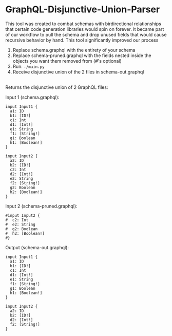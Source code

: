 # GraphQL-Disjunctive-Union-Parser

This tool was created to combat schemas with birdirectional relationships that certain code generation libraries would spin on forever. It became part of our workflow to pull the schema and drop unused fields that would cause recursive behavior by hand. This tool significantly improved our process

1. Replace schema.graphql with the entirety of your schema</br>
2. Replace schema-pruned.graphql with the fields nested inside the objects you want them removed from (#'s optional)</br>
3. Run: ```./main.py```
4. Receive disjunctive union of the 2 files in schema-out.graphql</br></br>

Returns the disjunctive union of 2 GraphQL files:

Input 1 (schema.graphql):</br>
```
input Input1 {
  a1: ID
  b1: [ID!]
  c1: Int
  d1: [Int!]
  e1: String
  f1: [String!]
  g1: Boolean
  h1: [Boolean!]
}

input Input2 {
  a2: ID
  b2: [ID!]
  c2: Int
  d2: [Int!]
  e2: String
  f2: [String!]
  g2: Boolean
  h2: [Boolean!]
}
```

Input 2 (schema-pruned.graphql):</br>
```
#input Input2 {
#  c2: Int
#  e2: String
#  g2: Boolean
#  h2: [Boolean!]
#}
```

Output (schema-out.graphql):</br>
```
input Input1 {
  a1: ID
  b1: [ID!]
  c1: Int
  d1: [Int!]
  e1: String
  f1: [String!]
  g1: Boolean
  h1: [Boolean!]
}

input Input2 {
  a2: ID
  b2: [ID!]
  d2: [Int!]
  f2: [String!]
}
```
